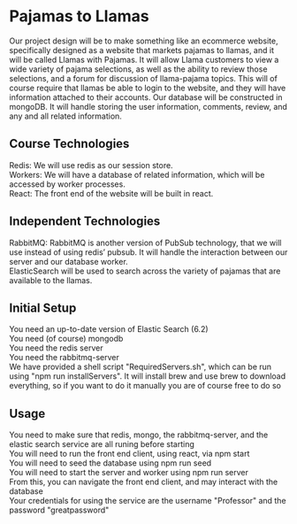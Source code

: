 # Pajamas to Llamas
Our project design will be to make something like an ecommerce website, specifically designed as a website that markets pajamas to llamas, and it will be called Llamas with Pajamas. It will allow Llama customers to view a wide variety of pajama selections, as well as the ability to review those selections, and a forum for discussion of llama-pajama topics. This will of course require that llamas be able to login to the website, and they will have information attached to their accounts. Our database will be constructed in mongoDB. It will handle storing the user information, comments, review, and any and all related information.

## Course Technologies
Redis: We will use redis as our session store.   
Workers: We will have a database of related information, which will be accessed by worker processes.   
React: The front end of the website will be built in react.   

## Independent Technologies
RabbitMQ: RabbitMQ is another version of PubSub technology, that we will use instead of using redis’ pubsub. It will handle the interaction between our server and our database worker.   
ElasticSearch will be used to search across the variety of pajamas that are available to the llamas.

## Initial Setup
You need an up-to-date version of Elastic Search (6.2)   
You need (of course) mongodb   
You need the redis server   
You need the rabbitmq-server   
We have provided a shell script "RequiredServers.sh", which can be run using "npm run installServers". It will install brew and use brew to download everything, so if you want to do it manually you are of course free to do so   

## Usage
You need to make sure that redis, mongo, the rabbitmq-server, and the elastic search service are all runing before starting   
You will need to run the front end client, using react, via npm start   
You will need to seed the database using npm run seed   
You will need to start the server and worker using npm run server   
From this, you can navigate the front end client, and may interact with the database   
Your credentials for using the service are the username "Professor" and the password "greatpassword"   